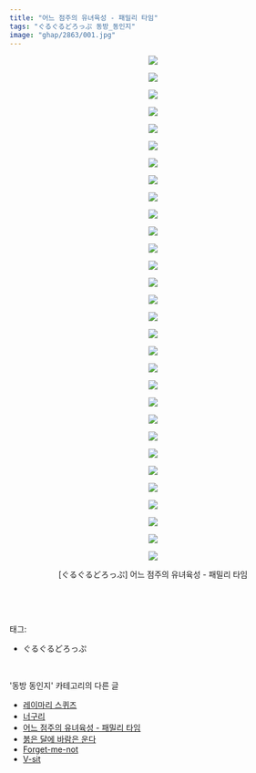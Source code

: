 ```yaml
---
title: "어느 점주의 유녀육성 - 패밀리 타임"
tags: "ぐるぐるどろっぷ 동방_동인지"
image: "ghap/2863/001.jpg"
---
```

<div class="article">
<p style="text-align: center; clear: none; float: none;"><img src="{{ site.nasurl }}/ghap/2863/001.jpg"/></p>
<p style="text-align: center; clear: none; float: none;"><img src="{{ site.nasurl }}/ghap/2863/002.jpg"/></p>
<p style="text-align: center; clear: none; float: none;"><img src="{{ site.nasurl }}/ghap/2863/003.jpg"/></p>
<p style="text-align: center; clear: none; float: none;"><img src="{{ site.nasurl }}/ghap/2863/004.jpg"/></p>
<p style="text-align: center; clear: none; float: none;"><img src="{{ site.nasurl }}/ghap/2863/005.jpg"/></p>
<p style="text-align: center; clear: none; float: none;"><img src="{{ site.nasurl }}/ghap/2863/006.jpg"/></p>
<p style="text-align: center; clear: none; float: none;"><img src="{{ site.nasurl }}/ghap/2863/007.jpg"/></p>
<p style="text-align: center; clear: none; float: none;"><img src="{{ site.nasurl }}/ghap/2863/008.jpg"/></p>
<p style="text-align: center; clear: none; float: none;"><img src="{{ site.nasurl }}/ghap/2863/009.jpg"/></p>
<p style="text-align: center; clear: none; float: none;"><img src="{{ site.nasurl }}/ghap/2863/010.jpg"/></p>
<p style="text-align: center; clear: none; float: none;"><img src="{{ site.nasurl }}/ghap/2863/011.jpg"/></p>
<p style="text-align: center; clear: none; float: none;"><img src="{{ site.nasurl }}/ghap/2863/012.jpg"/></p>
<p style="text-align: center; clear: none; float: none;"><img src="{{ site.nasurl }}/ghap/2863/013.jpg"/></p>
<p style="text-align: center; clear: none; float: none;"><img src="{{ site.nasurl }}/ghap/2863/014.jpg"/></p>
<p style="text-align: center; clear: none; float: none;"><img src="{{ site.nasurl }}/ghap/2863/015.jpg"/></p>
<p style="text-align: center; clear: none; float: none;"><img src="{{ site.nasurl }}/ghap/2863/016.jpg"/></p>
<p style="text-align: center; clear: none; float: none;"><img src="{{ site.nasurl }}/ghap/2863/017.jpg"/></p>
<p style="text-align: center; clear: none; float: none;"><img src="{{ site.nasurl }}/ghap/2863/018.jpg"/></p>
<p style="text-align: center; clear: none; float: none;"><img src="{{ site.nasurl }}/ghap/2863/019.jpg"/></p>
<p style="text-align: center; clear: none; float: none;"><img src="{{ site.nasurl }}/ghap/2863/020.jpg"/></p>
<p style="text-align: center; clear: none; float: none;"><img src="{{ site.nasurl }}/ghap/2863/021.jpg"/></p>
<p style="text-align: center; clear: none; float: none;"><img src="{{ site.nasurl }}/ghap/2863/022.jpg"/></p>
<p style="text-align: center; clear: none; float: none;"><img src="{{ site.nasurl }}/ghap/2863/023.jpg"/></p>
<p style="text-align: center; clear: none; float: none;"><img src="{{ site.nasurl }}/ghap/2863/024.jpg"/></p>
<p style="text-align: center; clear: none; float: none;"><img src="{{ site.nasurl }}/ghap/2863/025.jpg"/></p>
<p style="text-align: center; clear: none; float: none;"><img src="{{ site.nasurl }}/ghap/2863/026.jpg"/></p>
<p style="text-align: center; clear: none; float: none;"><img src="{{ site.nasurl }}/ghap/2863/027.jpg"/></p>
<p style="text-align: center; clear: none; float: none;"><img src="{{ site.nasurl }}/ghap/2863/028.jpg"/></p>
<p style="text-align: center; clear: none; float: none;"><img src="{{ site.nasurl }}/ghap/2863/029.jpg"/></p>
<p style="text-align: center; clear: none; float: none;"><img src="{{ site.nasurl }}/ghap/2863/030.jpg"/></p>
<p style="text-align: center; clear: none; float: none;">[ぐるぐるどろっぷ] 어느 점주의 유녀육성 - 패밀리 타임</p>
<p><br/></p>
</div><br/>
<div class="tagTrail">
<p>태그: </p>
<ul>
<li>ぐるぐるどろっぷ</li>
</ul>
</div><br/>
<div class="another">
<p>'동방 동인지' 카테고리의 다른 글</p>
<ul>
<li><a href="/2016-12-09-ghap_2865">레이마리 스퀴즈</a></li>
<li><a href="/2016-12-09-ghap_2864">너구리</a></li>
<li><a href="/2016-12-09-ghap_2863">어느 점주의 유녀육성 - 패밀리 타임</a></li>
<li><a href="/2016-12-09-ghap_2862">붉은 달에 바람은 운다</a></li>
<li><a href="/2016-12-07-ghap_2861">Forget-me-not</a></li>
<li><a href="/2016-12-07-ghap_2860">V-sit</a></li>
</ul>
</div><br/>
<div class="cb_module cb_fluid">
<div class="cb_wrt cb_profile">
</div><!-- commentList close -->
</div><br/>
